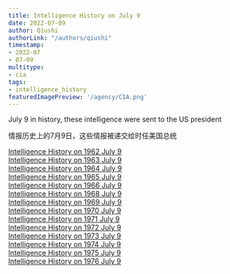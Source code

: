 ```yaml
---
title: Intelligence History on July 9
date: 2022-07-09
author: Qiushi 
authorLink: "/authors/qiushi"
timestamp: 
- 2022-07
- 07-09
multitype: 
- cia
tags: 
- intelligence_history
featuredImagePreview: '/agency/CIA.png'
---
```



July 9 in history, these intelligence were sent to the US president

情报历史上的7月9日，这些情报被递交给时任美国总统

<!--more-->







[Intelligence History on 1962 July 9](/dailybrief/1962-07-09)   
[Intelligence History on 1963 July 9](/dailybrief/1963-07-09)   
[Intelligence History on 1964 July 9](/dailybrief/1964-07-09)   
[Intelligence History on 1965 July 9](/dailybrief/1965-07-09)   
[Intelligence History on 1966 July 9](/dailybrief/1966-07-09)   
[Intelligence History on 1968 July 9](/dailybrief/1968-07-09)   
[Intelligence History on 1969 July 9](/dailybrief/1969-07-09)   
[Intelligence History on 1970 July 9](/dailybrief/1970-07-09)   
[Intelligence History on 1971 July 9](/dailybrief/1971-07-09)   
[Intelligence History on 1972 July 9](/dailybrief/1972-07-09)   
[Intelligence History on 1973 July 9](/dailybrief/1973-07-09)   
[Intelligence History on 1974 July 9](/dailybrief/1974-07-09)   
[Intelligence History on 1975 July 9](/dailybrief/1975-07-09)   
[Intelligence History on 1976 July 9](/dailybrief/1976-07-09)   

